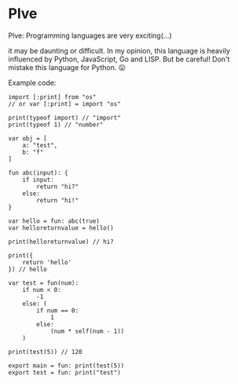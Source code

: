 # Plve
Plve: Programming languages ​​are very exciting(...)



 it may be daunting or difficult.
In my opinion, this language is heavily influenced by Python, JavaScript, Go and LISP. But be careful! Don't mistake this language for Python. 😛

Example code:
```
import [:print] from "os"
// or var [:print] = import "os"

print(typeof import) // "import"
print(typeof 1) // "number"

var obj = [
	a: "test",
	b: "f" 
]

fun abc(input): {
    if input:
        return "hi?"
    else:
        return "hi!"
}

var hello = fun: abc(true)
var helloreturnvalue = hello()

print(helloreturnvalue) // hi?

print({
    return 'hello'
}) // hello

var test = fun(num):
    if num < 0:
        -1
    else: (
        if num == 0:
            1
        else:
            (num * self(num - 1))
    )

print(test(5)) // 120

export main = fun: print(test(5))
export test = fun: print("test")
```
